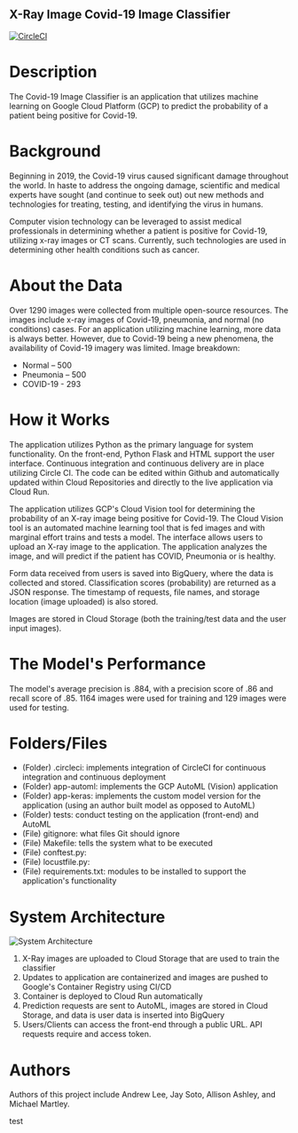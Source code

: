 ## X-Ray Image Covid-19 Image Classifier
[![CircleCI](https://circleci.com/gh/andrewlee8247/computer-vision-covid-19/tree/development.svg?style=svg)](https://circleci.com/gh/andrewlee8247/computer-vision-covid-19/tree/development)

# Description

The Covid-19 Image Classifier is an application that utilizes machine learning 
on Google Cloud Platform (GCP) to predict the probability of a patient being positive for Covid-19. 

# Background

Beginning in 2019, the Covid-19 virus caused significant damage throughout the 
world. In haste to address the ongoing damage, scientific and medical experts have sought (and continue to seek out)
out new methods and technologies for treating, testing, and identifying the virus in humans. 

Computer vision technology can be leveraged to assist medical professionals in 
determining whether a patient is positive for Covid-19, utilizing x-ray images or CT scans. Currently, such technologies 
are used in determining other health conditions such as cancer.

# About the Data

Over 1290 images were collected from multiple open-source resources. The images include
x-ray images of Covid-19, pneumonia, and normal (no conditions) cases. For an application
utilizing machine learning, more data is always better. However, due to Covid-19 being a
new phenomena, the availability of Covid-19 imagery was limited. 
Image breakdown:
 - Normal – 500
 - Pneumonia – 500
 - COVID-19 - 293

# How it Works

The application utilizes Python as the primary language for system functionality. On the front-end, Python Flask
and HTML support the user interface. Continuous integration and continuous delivery are in place utilizing Circle CI. The 
code can be edited within Github and automatically updated within Cloud Repositories and directly to the live application via Cloud Run. 

The application utilizes GCP's Cloud Vision tool for determining the probability of an 
X-ray image being positive for Covid-19. The Cloud Vision tool is an automated machine learning tool
that is fed images and with marginal effort trains and tests a model. The interface allows users to 
upload an X-ray image to the application. The application analyzes the image, 
and will predict if the patient has COVID, Pneumonia or is healthy.

Form data received from users is saved into BigQuery, where the data is collected and stored. Classification
scores (probability) are returned as a JSON response. The timestamp of requests, file names, and storage location (image uploaded) is also stored.

Images are stored in Cloud Storage (both the training/test data and the user input images). 

# The Model's Performance

The model's average precision is .884, with a precision score of .86 and recall score of .85. 
1164 images were used for training and 129 images were used for testing. 

# Folders/Files
 - (Folder) .circleci: implements integration of CircleCI for continuous integration and continuous deployment
 - (Folder) app-automl: implements the GCP AutoML (Vision) application
 - (Folder) app-keras: implements the custom model version for the application (using an author built model as opposed to AutoML)
 - (Folder) tests: conduct testing on the application (front-end) and AutoML
 - (File) gitignore: what files Git should ignore
 - (File) Makefile: tells the system what to be executed
 - (File) conftest.py: 
 - (File) locustfile.py:
 - (File) requirements.txt: modules to be installed to support the application's functionality

# System Architecture
![System Architecture](https://i.ibb.co/VH86Sbg/Computer-Vision-Architecture-COVID-19-2.png)
 1. X-Ray images are uploaded to Cloud Storage that are used to train the classifier
 2. Updates to application are containerized and images are pushed to Google's Container Registry using CI/CD
 3. Container is deployed to Cloud Run automatically
 4. Prediction requests are sent to AutoML, images are stored in Cloud Storage, and data is user data is inserted into BigQuery
 5. Users/Clients can access the front-end through a public URL. API requests require and access token.

# Authors

Authors of this project include Andrew Lee, Jay Soto, Allison Ashley, and Michael Martley.

test
